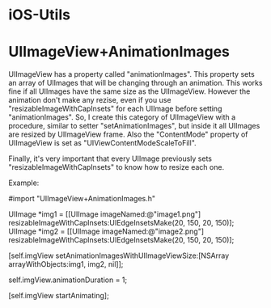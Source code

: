 iOS-Utils
=========


UIImageView+AnimationImages
===========================

UIImageView has a property called "animationImages". This property sets an array of UIImages that will be changing through an animation. This works fine if all UIImages have the same size as the UIImageView. However the animation don't make any rezise, even if you use "resizableImageWithCapInsets" for each UIImage before setting "animationImages". So, I create this category of UIImageView with a procedure, similar to setter "setAnimationImages", but inside it all UIImages are resized by UIImageView frame. Also the "ContentMode" property of UIImageView is set as "UIViewContentModeScaleToFill". 

Finally, it's very important that every UIImage previously sets "resizableImageWithCapInsets" to know how to resize each one.

Example:

 #import "UIImageView+AnimationImages.h"

UIImage *img1 = [[UIImage imageNamed:@"image1.png"] resizableImageWithCapInsets:UIEdgeInsetsMake(20, 150, 20, 150)];
UIImage *img2 = [[UIImage imageNamed:@"image2.png"] resizableImageWithCapInsets:UIEdgeInsetsMake(20, 150, 20, 150)];

[self.imgView setAnimationImagesWithUIImageViewSize:[NSArray arrayWithObjects:img1, img2, nil]];

self.imgView.animationDuration = 1;

[self.imgView startAnimating];


